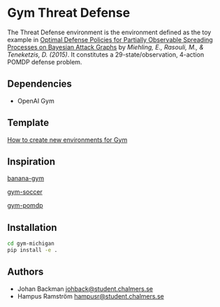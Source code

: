 # Gym Threat Defense
The Threat Defense environment is the environment defined as the toy example in
[Optimal Defense Policies for Partially Observable Spreading Processes on
Bayesian Attack Graphs](https://www.researchgate.net/profile/Erik_Miehling/publication/283083610_Optimal_Defense_Policies_for_Partially_Observable_Spreading_Processes_on_Bayesian_Attack_Graphs/links/564e46b408aeafc2aab1b734/Optimal-Defense-Policies-for-Partially-Observable-Spreading-Processes-on-Bayesian-Attack-Graphs.pdf)
by *Miehling, E., Rasouli, M., & Teneketzis, D. (2015)*. It constitutes a
29-state/observation, 4-action POMDP defense problem.

## Dependencies
- OpenAI Gym

## Template
[How to create new environments for Gym](https://github.com/openai/gym/tree/master/gym/envs#how-to-create-new-environments-for-gym)

## Inspiration
[banana-gym](https://github.com/MartinThoma/banana-gym)

[gym-soccer](https://github.com/openai/gym-soccer)

[gym-pomdp](https://github.com/d3sm0/gym_pomdp)

## Installation

```bash
cd gym-michigan
pip install -e .
```

## Authors
* Johan Backman <johback@student.chalmers.se>
* Hampus Ramström <hampusr@student.chalmers.se>
